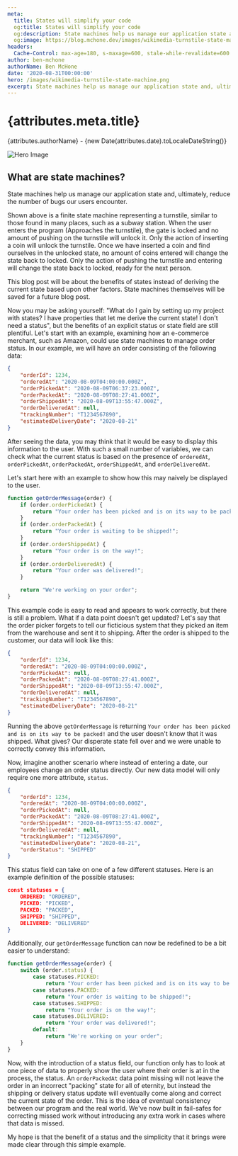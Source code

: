 ```yaml
---
meta:
  title: States will simplify your code
  og:title: States will simplify your code
  og:description: State machines help us manage our application state and, ultimately, reduce the number of bugs our users encounter.
  og:image: https://blog.mchone.dev/images/wikimedia-turnstile-state-machine.png
headers:
  Cache-Control: max-age=180, s-maxage=600, stale-while-revalidate=600
author: ben-mchone
authorName: Ben McHone
date: '2020-08-31T00:00:00'
hero: /images/wikimedia-turnstile-state-machine.png
excerpt: State machines help us manage our application state and, ultimately, reduce the number of bugs our users encounter.
---
```

# {attributes.meta.title}
{attributes.authorName} - {new Date(attributes.date).toLocaleDateString()}

<img alt="Hero Image" src={attributes.hero} />

## What are state machines?
State machines help us manage our application state and, ultimately, reduce the number of bugs our users encounter.

Shown above is a finite state machine representing a turnstile, similar to those found in many places, such as a subway station. When the user enters the program (Approaches the turnstile), the gate is locked and no amount of pushing on the turnstile will unlock it. Only the action of inserting a coin will unlock the turnstile. Once we have inserted a coin and find ourselves in the unlocked state, no amount of coins entered will change the state back to locked. Only the action of pushing the turnstile and entering will change the state back to locked, ready for the next person.

This blog post will be about the benefits of states instead of deriving the current state based upon other factors. State machines themselves will be saved for a future blog post. 

Now you may be asking yourself: "What do I gain by setting up my project with states? I have properties that let me derive the current state! I don't need a status", but the benefits of an explicit status or state field are still plentiful. Let's start with an example, examining how an e-commerce merchant, such as Amazon, could use state machines to manage order status. In our example, we will have an order consisting of the following data:

```json
{
    "orderId": 1234,
    "orderedAt": "2020-08-09T04:00:00.000Z",
    "orderPickedAt": "2020-08-09T06:37:23.000Z",
    "orderPackedAt": "2020-08-09T08:27:41.000Z",
    "orderShippedAt": "2020-08-09T13:55:47.000Z",
    "orderDeliveredAt": null,
    "trackingNumber": "T1234567890",
    "estimatedDeliveryDate": "2020-08-21"
}
```

After seeing the data, you may think that it would be easy to display this information to the user. With such a small number of variables, we can check what the current status is based on the presence of `orderedAt`, `orderPickedAt`, `orderPackedAt`, `orderShippedAt`, and `orderDeliveredAt`.

Let's start here with an example to show how this may naively be displayed to the user.

```Javascript
function getOrderMessage(order) {
    if (order.orderPickedAt) {
        return "Your order has been picked and is on its way to be packed!";
    }
    if (order.orderPackedAt) {
        return "Your order is waiting to be shipped!";
    }
    if (order.orderShippedAt) {
        return "Your order is on the way!";
    }
    if (order.orderDeliveredAt) {
        return "Your order was delivered!";
    }

    return "We're working on your order";
}

```

This example code is easy to read and appears to work correctly, but there is still a problem. What if a data point doesn't get updated? Let's say that the order picker forgets to tell our ficticious system that they picked an item from the warehouse and sent it to shipping. After the order is shipped to the customer, our data will look like this:

```json
{
    "orderId": 1234,
    "orderedAt": "2020-08-09T04:00:00.000Z",
    "orderPickedAt": null,
    "orderPackedAt": "2020-08-09T08:27:41.000Z",
    "orderShippedAt": "2020-08-09T13:55:47.000Z",
    "orderDeliveredAt": null,
    "trackingNumber": "T1234567890",
    "estimatedDeliveryDate": "2020-08-21"
}
```

Running the above `getOrderMessage` is returning `Your order has been picked and is on its way to be packed!` and the user doesn't know that it was shipped. What gives? Our disperate state fell over and we were unable to correctly convey this information.  
  
Now, imagine another scenario where instead of entering a date, our employees change an order status directly. Our new data model will only require one more attribute, `status`.

```json
{
    "orderId": 1234,
    "orderedAt": "2020-08-09T04:00:00.000Z",
    "orderPickedAt": null,
    "orderPackedAt": "2020-08-09T08:27:41.000Z",
    "orderShippedAt": "2020-08-09T13:55:47.000Z",
    "orderDeliveredAt": null,
    "trackingNumber": "T1234567890",
    "estimatedDeliveryDate": "2020-08-21",
    "orderStatus": "SHIPPED"
}
```
This status field can take on one of a few different statuses. Here is an example definition of the possible statuses:

```json
const statuses = {
    ORDERED: "ORDERED",
    PICKED: "PICKED",
    PACKED: "PACKED",
    SHIPPED: "SHIPPED",
    DELIVERED: "DELIVERED"
}
```

Additionally, our `getOrderMessage` function can now be redefined to be a bit easier to understand:

```javascript
function getOrderMessage(order) {
    switch (order.status) {
        case statuses.PICKED:
            return "Your order has been picked and is on its way to be packed!";
        case statuses.PACKED:
            return "Your order is waiting to be shipped!";
        case statuses.SHIPPED:
            return "Your order is on the way!";
        case statuses.DELIVERED:
            return "Your order was delivered!";
        default:
            return "We're working on your order";
    }
}
```

Now, with the introduction of a status field, our function only has to look at one piece of data to properly show the user where their order is at in the process, the status. An `orderPackedAt` data point missing will not leave the order in an incorrect "packing" state for all of eternity, but instead the shipping or delivery status update will eventually come along and correct the current state of the order. 
This is the idea of eventual consistency between our program and the real world. We've now built in fail-safes for correcting missed work without introducing any extra work in cases where that data is missed.

My hope is that the benefit of a status and the simplicity that it brings were made clear through this simple example.
